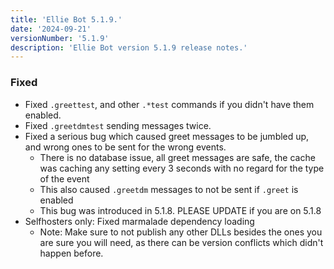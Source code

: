 ```yaml
---
title: 'Ellie Bot 5.1.9.'
date: '2024-09-21'
versionNumber: '5.1.9'
description: 'Ellie Bot version 5.1.9 release notes.'
---
```


### Fixed

- Fixed `.greettest`, and other `.*test` commands if you didn't have them enabled.
- Fixed `.greetdmtest` sending messages twice.
- Fixed a serious bug which caused greet messages to be jumbled up, and wrong ones to be sent for the wrong events.
  - There is no database issue, all greet messages are safe, the cache was caching any setting every 3 seconds with no regard for the type of the event
  - This also caused `.greetdm` messages to not be sent if `.greet` is enabled
  - This bug was introduced in 5.1.8. PLEASE UPDATE if you are on 5.1.8 
- Selfhosters only: Fixed marmalade dependency loading
  -  Note: Make sure to not publish any other DLLs besides the ones you are sure you will need, as there can be version conflicts which didn't happen before.